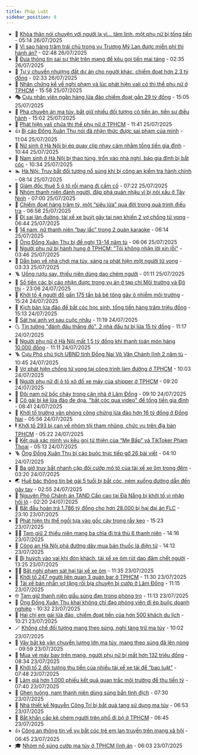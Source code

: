 ```yaml
---
title: Pháp Luật
sidebar_position: 8
---
```


<!-- dantri-phap-luat:START -->
- 🌊 [Khỏa thân nói chuyện với người lạ vì... tâm linh, một phụ nữ bị tống tiền](https://dantri.com.vn/phap-luat/khoa-than-noi-chuyen-voi-nguoi-la-vi-tam-linh-mot-phu-nu-bi-tong-tien-20250726112336657.htm) - 05:14 26/07/2025
- 🐲 [Vì sao hàng trăm trái chủ trong vụ Trương Mỹ Lan được miễn phí thi hành án?](https://dantri.com.vn/phap-luat/vi-sao-hang-tram-trai-chu-trong-vu-truong-my-lan-duoc-mien-phi-thi-hanh-an-20250725111013514.htm) - 02:48 26/07/2025
- 🌁 [Đưa thông tin sai sự thật trên mạng để kêu gọi tiền mai táng](https://dantri.com.vn/phap-luat/dua-thong-tin-sai-su-that-tren-mang-de-keu-goi-tien-mai-tang-20250726090508046.htm) - 02:35 26/07/2025
- 🎃 [Tự ý chuyển nhượng đất dự án cho người khác, chiếm đoạt hơn 2,3 tỷ đồng](https://dantri.com.vn/phap-luat/tu-y-chuyen-nhuong-dat-du-an-cho-nguoi-khac-chiem-doat-hon-23-ty-dong-20250726092124373.htm) - 02:33 26/07/2025
- 🦅 [Nhân chứng kể về nghi phạm và lúc phát hiện vali có thi thể phụ nữ ở TPHCM](https://dantri.com.vn/phap-luat/nhan-chung-ke-ve-nghi-pham-va-luc-phat-hien-vali-co-thi-the-phu-nu-o-tphcm-20250725204005992.htm) - 15:58 25/07/2025
- 🎭 [Cựu nhân viên ngân hàng lừa đảo chiếm đoạt gần 29 tỷ đồng](https://dantri.com.vn/phap-luat/cuu-nhan-vien-ngan-hang-lua-dao-chiem-doat-gan-29-ty-dong-20250725205531074.htm) - 15:05 25/07/2025
- 🤗 [Phá chuyên án ma túy, bắt giữ nhiều đối tượng có tiền án, tiền sự điều hành](https://dantri.com.vn/phap-luat/pha-chuyen-an-ma-tuy-bat-giu-nhieu-doi-tuong-co-tien-an-tien-su-dieu-hanh-20250725205736308.htm) - 15:02 25/07/2025
- 🚀 [Phát hiện vali chứa thi thể phụ nữ ở TPHCM](https://dantri.com.vn/phap-luat/phat-hien-vali-chua-thi-the-phu-nu-o-tphcm-20250725183441412.htm) - 11:41 25/07/2025
- 👍 [Bị cáo Đồng Xuân Thụ nói đã nhận thức được sai phạm của mình](https://dantri.com.vn/phap-luat/bi-cao-dong-xuan-thu-noi-da-nhan-thuc-duoc-sai-pham-cua-minh-20250725175104566.htm) - 11:04 25/07/2025
- 🧐 [Nữ sinh ở Hà Nội bị ép quay clip nhạy cảm nhằm tống tiền gia đình](https://dantri.com.vn/phap-luat/nu-sinh-o-ha-noi-bi-ep-quay-clip-nhay-cam-nham-tong-tien-gia-dinh-20250725173954011.htm) - 10:44 25/07/2025
- 🫶 [Nam sinh ở Hà Nội bị thao túng, trốn vào nhà nghỉ, báo gia đình bị bắt cóc](https://dantri.com.vn/phap-luat/nam-sinh-o-ha-noi-bi-thao-tung-tron-vao-nha-nghi-bao-gia-dinh-bi-bat-coc-20250725172533170.htm) - 10:34 25/07/2025
- 🏊 [Hà Nội: Truy bắt đối tượng nổ súng khi bị công an kiểm tra hành chính](https://dantri.com.vn/phap-luat/ha-noi-truy-bat-doi-tuong-no-sung-khi-bi-cong-an-kiem-tra-hanh-chinh-20250725150849411.htm) - 08:14 25/07/2025
- 🌋 [Giám đốc thuê 5 ô tô rồi mang đi cầm cố](https://dantri.com.vn/phap-luat/giam-doc-thue-5-o-to-roi-mang-di-cam-co-20250725135455121.htm) - 07:22 25/07/2025
- 👹 [Nhóm thanh niên đánh người, đập phá quán nhậu vì bị nói xấu ở Tây Ninh](https://dantri.com.vn/phap-luat/nhom-thanh-nien-danh-nguoi-dap-pha-quan-nhau-vi-bi-noi-xau-o-tay-ninh-20250725134249929.htm) - 07:00 25/07/2025
- 🫣 [Chiếm đoạt hàng trăm tỷ, một “siêu lừa” qua đời trong quá trình điều tra](https://dantri.com.vn/phap-luat/chiem-doat-hang-tram-ty-mot-sieu-lua-qua-doi-trong-qua-trinh-dieu-tra-20250725134023053.htm) - 06:58 25/07/2025
- 🎃 [Đi sai làn đường, tài xế xe buýt gây tai nạn khiến 2 vợ chồng tử vong](https://dantri.com.vn/phap-luat/di-sai-lan-duong-tai-xe-xe-buyt-gay-tai-nan-khien-2-vo-chong-tu-vong-20250725132406046.htm) - 06:44 25/07/2025
- 🌝 [14 nam, nữ thanh niên “bay lắc” trong 2 quán karaoke](https://dantri.com.vn/phap-luat/14-nam-nu-thanh-nien-bay-lac-trong-2-quan-karaoke-20250725120656684.htm) - 06:14 25/07/2025
- 🚀 [Ông Đồng Xuân Thụ bị đề nghị 13-14 năm tù](https://dantri.com.vn/phap-luat/ong-dong-xuan-thu-bi-de-nghi-13-14-nam-tu-20250725123837517.htm) - 06:06 25/07/2025
- 🥷 [Người phụ nữ bị hành hung ở TPHCM: &quot;Tôi không nhận lời xin lỗi&quot;](https://dantri.com.vn/phap-luat/nguoi-phu-nu-bi-hanh-hung-o-tphcm-toi-khong-nhan-loi-xin-loi-20250724084128415.htm) - 03:46 25/07/2025
- 👺 [Dẫn bạn về nhà chơi ma túy, sáng ra phát hiện một người tử vong](https://dantri.com.vn/phap-luat/dan-ban-ve-nha-choi-ma-tuy-sang-ra-phat-hien-mot-nguoi-tu-vong-20250724100435292.htm) - 03:33 25/07/2025
- 🪜 [Uống rượu say, thiếu niên dùng dao chém người](https://dantri.com.vn/phap-luat/uong-ruou-say-thieu-nien-dung-dao-chem-nguoi-20250725080424177.htm) - 01:11 25/07/2025
- 🦄 [Số tiền các bị cáo nhận được trong vụ án ở tạp chí Môi trường và Đô thị](https://dantri.com.vn/phap-luat/so-tien-cac-bi-cao-nhan-duoc-trong-vu-an-o-tap-chi-moi-truong-va-do-thi-20250724225932404.htm) - 23:06 24/07/2025
- 🦍 [Khởi tố 4 người đổ gần 175 tấn bã bê tông gây ô nhiễm môi trường](https://dantri.com.vn/phap-luat/khoi-to-4-nguoi-do-gan-175-tan-ba-be-tong-gay-o-nhiem-moi-truong-20250724212915323.htm) - 15:24 24/07/2025
- 🌁 [Kịch bản lừa đảo để bắt cóc học sinh, tống tiền hàng trăm triệu đồng](https://dantri.com.vn/phap-luat/kich-ban-lua-dao-de-bat-coc-hoc-sinh-tong-tien-hang-tram-trieu-dong-20250724214549692.htm) - 15:13 24/07/2025
- 💯 [Sát hại anh vợ sau cuộc nhậu](https://dantri.com.vn/phap-luat/sat-hai-anh-vo-sau-cuoc-nhau-20250724180254048.htm) - 11:19 24/07/2025
- 🌜 [Tin tưởng &quot;đánh đâu thắng đó&quot;, 2 nhà đầu tư bị lừa 15 tỷ đồng](https://dantri.com.vn/phap-luat/tin-tuong-danh-dau-thang-do-2-nha-dau-tu-bi-lua-15-ty-dong-20250724181420230.htm) - 11:17 24/07/2025
- 👹 [Người phụ nữ ở Hà Nội mất 1,5 tỷ đồng khi thanh toán món hàng 10.000 đồng](https://dantri.com.vn/phap-luat/nguoi-phu-nu-o-ha-noi-mat-15-ty-dong-khi-thanh-toan-mon-hang-10000-dong-20250724180756501.htm) - 11:11 24/07/2025
- 🪜 [Cựu Phó chủ tịch UBND tỉnh Đồng Nai Võ Văn Chánh lĩnh 2 năm tù](https://dantri.com.vn/phap-luat/cuu-pho-chu-tich-ubnd-tinh-dong-nai-vo-van-chanh-linh-2-nam-tu-20250724171523003.htm) - 10:45 24/07/2025
- 🦩 [Vợ phát hiện chồng tử vong tại công trình làm đường ở TPHCM](https://dantri.com.vn/phap-luat/vo-phat-hien-chong-tu-vong-tai-cong-trinh-lam-duong-o-tphcm-20250724164804678.htm) - 10:03 24/07/2025
- 💂 [Người phụ nữ đi ô tô xô đổ xe máy của shipper ở TPHCM](https://dantri.com.vn/phap-luat/nguoi-phu-nu-di-o-to-xo-do-xe-may-cua-shipper-o-tphcm-20250724161031338.htm) - 09:20 24/07/2025
- 💃 [Đôi nam nữ bốc cháy trong căn nhà ở Lâm Đồng](https://dantri.com.vn/phap-luat/doi-nam-nu-boc-chay-trong-can-nha-o-lam-dong-20250724154506052.htm) - 09:10 24/07/2025
- 🧐 [Cô gái bị kẻ lừa đảo đe dọa, &quot;bắt cóc qua video&quot; để tống tiền gia đình](https://dantri.com.vn/phap-luat/co-gai-bi-ke-lua-dao-de-doa-bat-coc-qua-video-de-tong-tien-gia-dinh-20250724153555492.htm) - 08:41 24/07/2025
- 🤗 [Khởi tố trưởng văn phòng công chứng lừa đảo hơn 16 tỷ đồng ở Đồng Nai](https://dantri.com.vn/phap-luat/khoi-to-truong-van-phong-cong-chung-lua-dao-hon-16-ty-dong-o-dong-nai-20250724124138420.htm) - 05:56 24/07/2025
- 🕴 [Khởi tố 293 bị can về nhóm tội tham nhũng, chức vụ trên địa bàn TPHCM](https://dantri.com.vn/phap-luat/khoi-to-293-bi-can-ve-nhom-toi-tham-nhung-chuc-vu-tren-dia-ban-tphcm-20250724114513706.htm) - 05:22 24/07/2025
- 🐎 [Kết quả xác minh vụ kêu gọi từ thiện của “Mẹ Bắp” và TikToker Phạm Thoại](https://dantri.com.vn/phap-luat/ket-qua-xac-minh-vu-keu-goi-tu-thien-cua-me-bap-va-tiktoker-pham-thoai-20250724115541069.htm) - 05:13 24/07/2025
- 🪜 [Ông Đồng Xuân Thụ bị cáo buộc trực tiếp gỡ 26 bài viết](https://dantri.com.vn/phap-luat/ong-dong-xuan-thu-bi-cao-buoc-truc-tiep-go-26-bai-viet-20250724110059181.htm) - 04:10 24/07/2025
- 🤭 [Ba giờ truy bắt nhanh cặp đôi cướp mô tô của tài xế xe ôm trong đêm](https://dantri.com.vn/phap-luat/ba-gio-truy-bat-nhanh-cap-doi-cuop-mo-to-cua-tai-xe-xe-om-trong-dem-20250724101401422.htm) - 03:20 24/07/2025
- 🌏 [Huế bác thông tin bé gái 5 tuổi bị bắt cóc, ném xuống đường dẫn đến gãy tay](https://dantri.com.vn/phap-luat/hue-bac-thong-tin-be-gai-5-tuoi-bi-bat-coc-nem-xuong-duong-dan-den-gay-tay-20250724094733233.htm) - 02:55 24/07/2025
- 🎃 [Nguyên Phó Chánh án TAND Cấp cao tại Đà Nẵng bị khởi tố vì nhận hối lộ](https://dantri.com.vn/phap-luat/nguyen-pho-chanh-an-tand-cap-cao-tai-da-nang-bi-khoi-to-vi-nhan-hoi-lo-20250724091825140.htm) - 02:20 24/07/2025
- 🗽 [Bắt đầu hoàn trả 1.786 tỷ đồng cho hơn 28.000 bị hại đại án FLC](https://dantri.com.vn/phap-luat/bat-dau-hoan-tra-1786-ty-dong-cho-hon-28000-bi-hai-dai-an-flc-20250723211520079.htm) - 23:10 23/07/2025
- 🌁 [Phát hiện thi thể ngồi tựa vào gốc cây trong rẫy keo](https://dantri.com.vn/phap-luat/phat-hien-thi-the-ngoi-tua-vao-goc-cay-trong-ray-keo-20250723212153275.htm) - 15:23 23/07/2025
- 🧑‍💻 [Tạm giữ 2 thiếu niên mang ba chĩa đi trả thù 6 thanh niên](https://dantri.com.vn/phap-luat/tam-giu-2-thieu-nien-mang-ba-chia-di-tra-thu-6-thanh-nien-20250723200827597.htm) - 14:16 23/07/2025
- 🌮 [Công an Hà Nội phá đường dây mua bán thuốc lá điện tử](https://dantri.com.vn/phap-luat/cong-an-ha-noi-pha-duong-day-mua-ban-thuoc-la-dien-tu-20250723210205505.htm) - 14:12 23/07/2025
- 🤗 [Bị huých vào vai khi đón khách, tài xế xe ôm rút dao đâm chết người](https://dantri.com.vn/phap-luat/bi-huych-vao-vai-khi-don-khach-tai-xe-xe-om-rut-dao-dam-chet-nguoi-20250723184752209.htm) - 13:25 23/07/2025
- 👨‍🏫 [Bắt nghi phạm sát hại tài xế xe ôm](https://dantri.com.vn/phap-luat/bat-nghi-pham-sat-hai-tai-xe-xe-om-20250723182533349.htm) - 11:35 23/07/2025
- 🎉 [Khởi tố 247 người liên quan 3 quán bar ở TPHCM](https://dantri.com.vn/phap-luat/khoi-to-247-nguoi-lien-quan-3-quan-bar-o-tphcm-20250723165507112.htm) - 11:30 23/07/2025
- 🤗 [Tài xế bán nhẫn vợ tặng rồi bịa chuyện bị cướp ở Lâm Đồng](https://dantri.com.vn/phap-luat/tai-xe-ban-nhan-vo-tang-roi-bia-chuyen-bi-cuop-o-lam-dong-20250723155710164.htm) - 11:15 23/07/2025
- 🤓 [Tạm giữ thanh niên giấu súng đạn trong phòng trọ](https://dantri.com.vn/phap-luat/tam-giu-thanh-nien-giau-sung-dan-trong-phong-tro-20250723180027186.htm) - 11:13 23/07/2025
- 👹 [Ông Đồng Xuân Thụ khai không chỉ đạo phóng viên đi ép buộc doanh nghiệp](https://dantri.com.vn/phap-luat/ong-dong-xuan-thu-khai-khong-chi-dao-phong-vien-di-ep-buoc-doanh-nghiep-20250723171340357.htm) - 10:32 23/07/2025
- 🐘 [Hai chị em gái lừa đảo, chiếm đoạt tiền của hơn 500 khách du lịch](https://dantri.com.vn/phap-luat/hai-chi-em-gai-lua-dao-chiem-doat-tien-cua-hon-500-khach-du-lich-20250723160008393.htm) - 10:21 23/07/2025
- 🪄 [Khống chế đối tượng mang theo súng, nghi tàng trữ ma túy](https://dantri.com.vn/phap-luat/khong-che-doi-tuong-mang-theo-sung-nghi-tang-tru-ma-tuy-20250723142542464.htm) - 10:02 23/07/2025
- 💄 [Vây bắt kẻ vận chuyển lượng lớn ma túy, mang theo súng đã lên nòng](https://dantri.com.vn/phap-luat/vay-bat-ke-van-chuyen-luong-lon-ma-tuy-mang-theo-sung-da-len-nong-20250723154136819.htm) - 09:59 23/07/2025
- 🐎 [Mua vé máy bay trên mạng, người phụ nữ bị mất hơn 132 triệu đồng](https://dantri.com.vn/phap-luat/mua-ve-may-bay-tren-mang-nguoi-phu-nu-bi-mat-hon-132-trieu-dong-20250723150259494.htm) - 08:34 23/07/2025
- 💯 [Khởi tố 2 đối tượng thu tiền của nhiều tài xế xe tải để “bao luật”](https://dantri.com.vn/phap-luat/khoi-to-2-doi-tuong-thu-tien-cua-nhieu-tai-xe-xe-tai-de-bao-luat-20250723144431034.htm) - 07:48 23/07/2025
- 💯 [Làm giả hơn 1.000 phiếu kết quả quan trắc môi trường để thu tiền tỷ](https://dantri.com.vn/phap-luat/lam-gia-hon-1000-phieu-ket-qua-quan-trac-moi-truong-de-thu-tien-ty-20250723095104691.htm) - 07:40 23/07/2025
- 🌈 [Ghen tuông, nam thanh niên dùng súng bắn tình địch](https://dantri.com.vn/phap-luat/ghen-tuong-nam-thanh-nien-dung-sung-ban-tinh-dich-20250723134242149.htm) - 07:30 23/07/2025
- 🧠 [Nhà thiết kế Nguyễn Công Trí bị bắt quả tang sử dụng ma túy](https://dantri.com.vn/phap-luat/nha-thiet-ke-nguyen-cong-tri-bi-bat-qua-tang-su-dung-ma-tuy-20250723135104321.htm) - 06:53 23/07/2025
- 🌈 [Bắt khẩn cấp kẻ chém người trên phố đi bộ ở TPHCM](https://dantri.com.vn/phap-luat/bat-khan-cap-ke-chem-nguoi-tren-pho-di-bo-o-tphcm-20250723131934848.htm) - 06:45 23/07/2025
- 👍 [Công an thông tin về vụ bắt cóc trẻ em lan truyền trên mạng xã hội](https://dantri.com.vn/phap-luat/cong-an-thong-tin-ve-vu-bat-coc-tre-em-lan-truyen-tren-mang-xa-hoi-20250723121209478.htm) - 06:45 23/07/2025
- 🎓 [Nhóm nổ súng cướp ma túy ở TPHCM lĩnh án](https://dantri.com.vn/phap-luat/nhom-no-sung-cuop-ma-tuy-o-tphcm-linh-an-20250723121132914.htm) - 06:03 23/07/2025<!-- dantri-phap-luat:END -->
